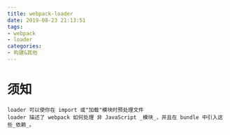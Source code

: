 ```yaml
---
title: webpack-loader
date: 2019-08-23 21:13:51
tags: 
- webpack
- loader
categories: 
- 构建&其他
---
```

# 须知
    loader 可以使你在 import 或"加载"模块时预处理文件
    loader 描述了 webpack 如何处理 非 JavaScript _模块_，并且在 bundle 中引入这些_依赖_。
